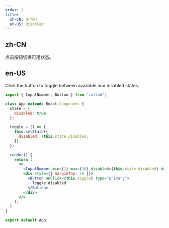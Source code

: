 ```yaml
---
order: 2
title:
  zh-CN: 不可用
  en-US: Disabled
---
```


## zh-CN

点击按钮切换可用状态。

## en-US

Click the button to toggle between available and disabled states.

```jsx
import { InputNumber, Button } from 'infrad';

class App extends React.Component {
  state = {
    disabled: true,
  };

  toggle = () => {
    this.setState({
      disabled: !this.state.disabled,
    });
  };

  render() {
    return (
      <>
        <InputNumber min={1} max={10} disabled={this.state.disabled} defaultValue={3} />
        <div style={{ marginTop: 20 }}>
          <Button onClick={this.toggle} type="primary">
            Toggle disabled
          </Button>
        </div>
      </>
    );
  }
}

export default App;
```
